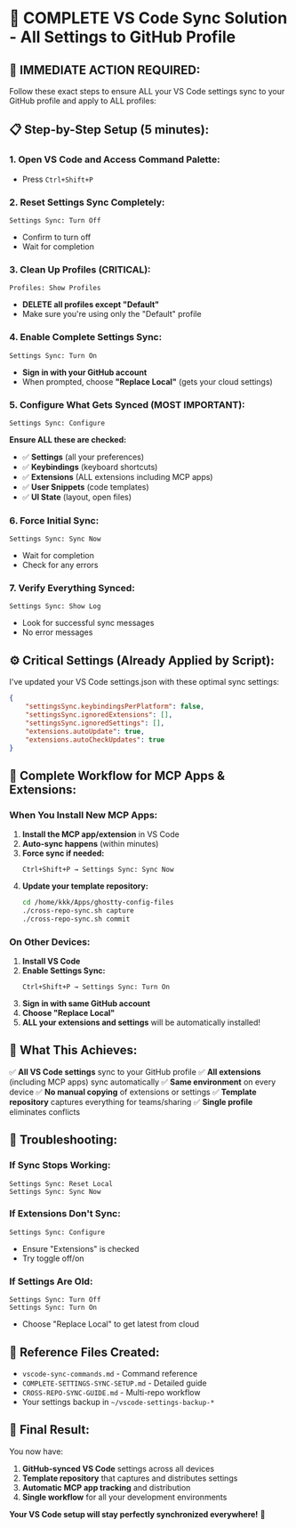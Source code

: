 # 🎯 COMPLETE VS Code Sync Solution - All Settings to GitHub Profile

## 🚨 **IMMEDIATE ACTION REQUIRED:**

Follow these exact steps to ensure ALL your VS Code settings sync to your GitHub profile and apply to ALL profiles:

## **📋 Step-by-Step Setup (5 minutes):**

### **1. Open VS Code and Access Command Palette:**
- Press `Ctrl+Shift+P`

### **2. Reset Settings Sync Completely:**
```
Settings Sync: Turn Off
```
- Confirm to turn off
- Wait for completion

### **3. Clean Up Profiles (CRITICAL):**
```
Profiles: Show Profiles
```
- **DELETE all profiles except "Default"**
- Make sure you're using only the "Default" profile

### **4. Enable Complete Settings Sync:**
```
Settings Sync: Turn On
```
- **Sign in with your GitHub account**
- When prompted, choose **"Replace Local"** (gets your cloud settings)

### **5. Configure What Gets Synced (MOST IMPORTANT):**
```
Settings Sync: Configure
```
**Ensure ALL these are checked:**
- ✅ **Settings** (all your preferences)
- ✅ **Keybindings** (keyboard shortcuts)
- ✅ **Extensions** (ALL extensions including MCP apps)
- ✅ **User Snippets** (code templates)
- ✅ **UI State** (layout, open files)

### **6. Force Initial Sync:**
```
Settings Sync: Sync Now
```
- Wait for completion
- Check for any errors

### **7. Verify Everything Synced:**
```
Settings Sync: Show Log
```
- Look for successful sync messages
- No error messages

## **⚙️ Critical Settings (Already Applied by Script):**

I've updated your VS Code settings.json with these optimal sync settings:

```json
{
    "settingsSync.keybindingsPerPlatform": false,
    "settingsSync.ignoredExtensions": [],
    "settingsSync.ignoredSettings": [],
    "extensions.autoUpdate": true,
    "extensions.autoCheckUpdates": true
}
```

## **🔄 Complete Workflow for MCP Apps & Extensions:**

### **When You Install New MCP Apps:**

1. **Install the MCP app/extension** in VS Code
2. **Auto-sync happens** (within minutes)
3. **Force sync if needed:**
   ```
   Ctrl+Shift+P → Settings Sync: Sync Now
   ```
4. **Update your template repository:**
   ```bash
   cd /home/kkk/Apps/ghostty-config-files
   ./cross-repo-sync.sh capture
   ./cross-repo-sync.sh commit
   ```

### **On Other Devices:**

1. **Install VS Code**
2. **Enable Settings Sync:**
   ```
   Ctrl+Shift+P → Settings Sync: Turn On
   ```
3. **Sign in with same GitHub account**
4. **Choose "Replace Local"**
5. **ALL your extensions and settings** will be automatically installed!

## **🎯 What This Achieves:**

✅ **All VS Code settings** sync to your GitHub profile
✅ **All extensions** (including MCP apps) sync automatically
✅ **Same environment** on every device
✅ **No manual copying** of extensions or settings
✅ **Template repository** captures everything for teams/sharing
✅ **Single profile** eliminates conflicts

## **🔧 Troubleshooting:**

### **If Sync Stops Working:**
```
Settings Sync: Reset Local
Settings Sync: Sync Now
```

### **If Extensions Don't Sync:**
```
Settings Sync: Configure
```
- Ensure "Extensions" is checked
- Try toggle off/on

### **If Settings Are Old:**
```
Settings Sync: Turn Off
Settings Sync: Turn On
```
- Choose "Replace Local" to get latest from cloud

## **📁 Reference Files Created:**

- `vscode-sync-commands.md` - Command reference
- `COMPLETE-SETTINGS-SYNC-SETUP.md` - Detailed guide
- `CROSS-REPO-SYNC-GUIDE.md` - Multi-repo workflow
- Your settings backup in `~/vscode-settings-backup-*`

## **🎉 Final Result:**

You now have:
1. **GitHub-synced VS Code** settings across all devices
2. **Template repository** that captures and distributes settings
3. **Automatic MCP app tracking** and distribution
4. **Single workflow** for all your development environments

**Your VS Code setup will stay perfectly synchronized everywhere!** 🚀
